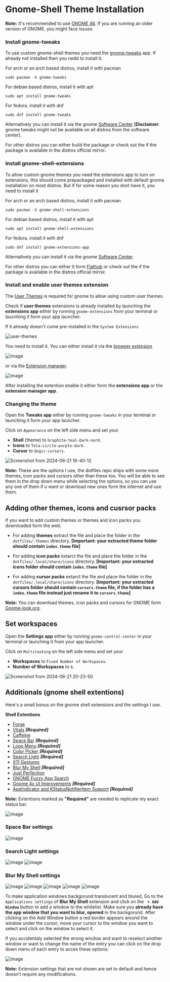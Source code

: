 
# Gnome-Shell Theme Installation

**Note:** It's recommended to use [GNOME 46](https://release.gnome.org/46/). If you are running an older version of GNOME, you might face issues.

### Install gnome-tweaks

To use custom gnome-shell themes you need the [gnome-tweaks](https://github.com/GNOME/gnome-tweaks/tree/master) app. If already not installed then you nedd to install it.

For arch or an arch based distros, install it with pacman 

```shell
sudo pacman -S gnome-tweaks
```

For debian based distros, install it with apt

```shell
sudo apt install gnome-tweaks
```

For fedora. install it with dnf

```shell
sudo dnf install gnome-tweaks 
```

Alternatively you can install it via the gnome [Software Center](https://apps.gnome.org/Software/) [**Disclaimer**: gnome tweaks might not be available on all distros from the software center].

For other distros you can either build the package or check out the if the package is available in the distros official mirror.

### Install gnome-shell-extensions

To allow custom gnome themes you need the extensions app to turn on extensions, this should come prepackaged and installed with default gnome installation on most distros. But if for some reason you dont have it, you need to install it 

For arch or an arch based distros, install it with pacman 

```shell
sudo pacman -S gnome-shell-extensions
```

For debian based distros, install it with apt

```shell
sudo apt install gnome-shell-extensions
```

For fedora. install it with dnf

```shell
sudo dnf install gnome-extensions-app
```

Alternatively you can install it via the gnome [Software Center](https://apps.gnome.org/Software/).

For other distros you can either it form [Flathub](https://flathub.org/apps/org.gnome.Extensions) or check out the if the package is available in the distros official mirror.

### Install and enable user themes extension

The [User Themes](https://extensions.gnome.org/extension/19/user-themes/) is required for gnome to allow using custom user themes.

Check if **user themes** extensions is already installed by launching the **extensions app** either by running `gnome-extensions` from your terminal or laucnhing it form your app launcher.

If it already doesn't come pre-installed in the `System Extensions` 

![user-themes](https://github.com/TriDEntApollO/dotfiles/assets/68052236/b053e209-8f44-46cd-ae65-88bca73eea36)

You need to install it. You can either install it via the [browser extension](https://extensions.gnome.org/extension/19/user-themes/) 

![image](https://github.com/TriDEntApollO/dotfiles/assets/68052236/1f5dfa3f-5dd0-47c9-877b-99f640a0f81f)

or via the [Extension manager](https://flathub.org/apps/com.mattjakeman.ExtensionManager).

![image](https://github.com/TriDEntApollO/dotfiles/assets/68052236/37476ee9-515a-46fa-b5b2-bbdc32225997)

After installing the extention enable it either form the **extensions app** or the **extension manager app**.


### Changing the theme

Open the **Tweaks app** either by running `gnome-tweaks` in your terminal or launching it form your app launcher.

Click on `Appearance` on the left side menu and set your 

- **Shell** (theme) to `Graphite-teal-Dark-nord`.
- **Icons** to `Tela-circle-purple-dark`.
-  **Cursor** to `Qogir-cursors`.

![Screenshot from 2024-06-21 16-40-12](https://github.com/TriDEntApollO/dotfiles/assets/68052236/802ed28a-d6d9-44c9-a6c9-561bcb5bbda9)

**Note:** These are the options I use, the dotfiles repo ships with some more themes, icon packs and cursors other than these too. You will be able to see them in the drop down menu while selecting the options, so you can use any one of them if u want or download new ones form the internet and use them.

## Adding other themes, icons and cusrsor packs

If you want to add custom themes or themes and icon packs you downloaded form the web. 

- For adding **themes** extract the file and place the folder in the `dotfiles/.themes` directory. **[Important: your extracted theme folder should contain `index.theme` file]**

- For adding **icon packs** extarct the file and place the folder in the `dotfiles/.local/share/icons` directory. **[Important: your extracted icons folder should contain `index.theme` file]**

- For adding **cursor packs** extarct the file and place the folder in the `dotfiles/.local/share/icons` directory. **[Important: your extracted cursors folder should contain `cursors.theme` file, if the folder has a `index.theme` file instead just rename it to `cursors.theme`]**

**Note:** You can download themes, icon packs and cursors for GNOME form [Gnome-look.org](https://www.gnome-look.org/browse/).

## Set workspaces

Open the **Settings app** either by running `gnome-control-center` in your terminal or launching it from your app launcher.

Click on `Multitasking` on the left side menu and set your

- **Workspaces** to `Fixed Number of Workspaces`.
- **Number of Workspaces** to `6`.

![Screenshot from 2024-06-21 20-23-50](https://github.com/Godiesc/firefox-one/assets/68052236/00047df4-bb03-459b-8035-30c249f20dc1)



## Additionals (gnome shell extentions)

Here's a small bonus on the gnome shell extensions and the settings I use.

**Shell Extentions**

- [Forge](https://extensions.gnome.org/extension/4481/forge/)
- [Vitals](https://extensions.gnome.org/extension/1460/vitals/) ***[Required]***
- [Caffeine](https://extensions.gnome.org/extension/517/caffeine/)
- [Space Bar](https://extensions.gnome.org/extension/517/caffeine/) ***[Required]***
- [Logo Menu](https://extensions.gnome.org/extension/4451/logo-menu/) ***[Required]***
- [Color Picker](https://extensions.gnome.org/extension/3396/color-picker/) ***[Required]***
- [Search Light](https://extensions.gnome.org/extension/5489/search-light/) ***[Required]***
- [X11 Gestures](https://extensions.gnome.org/extension/4033/x11-gestures/)
- [Blur My Shell](https://extensions.gnome.org/extension/3193/blur-my-shell/) ***[Required]***
- [Just Perfection](https://extensions.gnome.org/extension/3843/just-perfection/)
- [GNOME Fuzzy App Search](https://extensions.gnome.org/extension/3956/gnome-fuzzy-app-search/)
- [Gnome 4x UI Improvements](https://extensions.gnome.org/extension/4158/gnome-40-ui-improvements/) ***[Required]***
- [AppIndicator and KStatusNotifierItem Support](https://extensions.gnome.org/extension/615/appindicator-support/) ***[Required]***

**Note:** Extentions marked as **"Required"** are needed to replicate my exact status bar.

![image](https://github.com/Godiesc/firefox-one/assets/68052236/8d9ad92c-ab83-449f-828c-18ef2eaec919)

### Space Bar settings

![image](https://github.com/Godiesc/firefox-one/assets/68052236/2347fffe-fbce-4186-a23e-3c8b3945f9aa)

### Search Light settings

![image](https://github.com/Godiesc/firefox-one/assets/68052236/059a554f-a8a0-4d62-96b8-90ff49a403ac)
![image](https://github.com/Godiesc/firefox-one/assets/68052236/3b346cba-97a2-4212-bd6d-01a4ababd187)


### Blur My Shell settings

![image](https://github.com/Godiesc/firefox-one/assets/68052236/ccd7e2aa-c2c3-4508-bab0-f85cf67b240f)
![image](https://github.com/Godiesc/firefox-one/assets/68052236/90ed1006-01d3-4878-9022-0fa5060be7bc)
![image](https://github.com/Godiesc/firefox-one/assets/68052236/23a22791-3c76-456e-980d-5a22b253b0b0)
![image](https://github.com/Godiesc/firefox-one/assets/68052236/1cb934d8-2a0d-4905-a92e-79e67cf7944e)
![image](https://github.com/Godiesc/firefox-one/assets/68052236/fa5b493d-c629-4cfd-8c68-2dbb0b8df406)

To make application windows backgorund translucent and blured, Go to the `Applications settings` of **Blur My Shell** extension and click on the **` + Add Window`** button to add a window to the whitelist. Make sure you **already have the app window that you want to blur, opened** in the backgorund. After clicking on the Add Window button a red border appears around the window under the cursor, move your cursor to the window you want to select and click on the window to select it.

If you accidentaly selected the wrong window and want to reselect another window or want to change the name of the entry you can click on the drop down menu of each entry to acces these options.

![image](https://github.com/Godiesc/firefox-one/assets/68052236/a20f9345-d822-4d04-a273-cc778b2f7604)

**Note:** Extension settings that are not shown are set to default and hence doesn't require any modifications.
